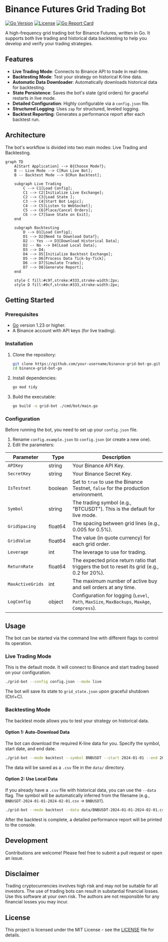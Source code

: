 # Binance Futures Grid Trading Bot

[![Go Version](https://img.shields.io/badge/Go-1.23+-blue.svg)](https://golang.org/dl/)
[![License](https://img.shields.io/badge/License-MIT-green.svg)](https://opensource.org/licenses/MIT)
[![Go Report Card](https://goreportcard.com/badge/github.com/your-username/binance-grid-bot-go)](https://goreportcard.com/report/github.com/your-username/binance-grid-bot-go)

A high-frequency grid trading bot for Binance Futures, written in Go. It supports both live trading and historical data backtesting to help you develop and verify your trading strategies.

## Features

- **Live Trading Mode**: Connects to Binance API to trade in real-time.
- **Backtesting Mode**: Test your strategy on historical K-line data.
- **Automatic Data Downloader**: Automatically downloads historical data for backtesting.
- **State Persistence**: Saves the bot's state (grid orders) for graceful restarts in live mode.
- **Detailed Configuration**: Highly configurable via a `config.json` file.
- **Structured Logging**: Uses `zap` for structured, leveled logging.
- **Backtest Reporting**: Generates a performance report after each backtest run.

## Architecture

The bot's workflow is divided into two main modes: Live Trading and Backtesting.

```mermaid
graph TD
    A[Start Application] --> B{Choose Mode?};
    B -- Live Mode --> C[Run Live Bot];
    B -- Backtest Mode --> D[Run Backtest];

    subgraph Live Trading
        C --> C1[Load Config];
        C1 --> C2[Initialize Live Exchange];
        C2 --> C3[Load State ];
        C3 --> C4[Start Bot Logic];
        C4 --> C5[Listen to WebSocket];
        C5 --> C6[Place/Cancel Orders];
        C6 --> C7[Save State on Exit];
    end

    subgraph Backtesting
        D --> D1[Load Config];
        D1 --> D2{Need to Download Data?};
        D2 -- Yes --> D3[Download Historical Data];
        D2 -- No --> D4[Load Local Data];
        D3 --> D4;
        D4 --> D5[Initialize Backtest Exchange];
        D5 --> D6[Process Data Tick-by-Tick];
        D6 --> D7[Simulate Trades];
        D7 --> D8[Generate Report];
    end

    style C fill:#c9f,stroke:#333,stroke-width:2px;
    style D fill:#9cf,stroke:#333,stroke-width:2px;
```

## Getting Started

### Prerequisites

- [Go](https://golang.org/dl/) version 1.23 or higher.
- A Binance account with API keys (for live trading).

### Installation

1.  Clone the repository:
    ```bash
    git clone https://github.com/your-username/binance-grid-bot-go.git
    cd binance-grid-bot-go
    ```

2.  Install dependencies:
    ```bash
    go mod tidy
    ```

3.  Build the executable:
    ```bash
    go build -o grid-bot ./cmd/bot/main.go
    ```

### Configuration

Before running the bot, you need to set up your `config.json` file.

1.  Rename `config.example.json` to `config.json` (or create a new one).
2.  Edit the parameters:

| Parameter         | Type    | Description                                                                                             |
| ----------------- | ------- | ------------------------------------------------------------------------------------------------------- |
| `APIKey`          | string  | Your Binance API Key.                                                                                   |
| `SecretKey`       | string  | Your Binance Secret Key.                                                                                |
| `IsTestnet`       | boolean | Set to `true` to use the Binance Testnet, `false` for the production environment.                       |
| `Symbol`          | string  | The trading symbol (e.g., "BTCUSDT"). This is the default for live mode.                                |
| `GridSpacing`     | float64 | The spacing between grid lines (e.g., 0.005 for 0.5%).                                                  |
| `GridValue`       | float64 | The value (in quote currency) for each grid order.                                                      |
| `Leverage`        | int     | The leverage to use for trading.                                                                        |
| `ReturnRate`      | float64 | The expected price return ratio that triggers the bot to reset its grid (e.g., 0.2 for 20%).            |
| `MaxActiveGrids`  | int     | The maximum number of active buy and sell orders at any time.                                           |
| `LogConfig`       | object  | Configuration for logging (`Level`, `Path`, `MaxSize`, `MaxBackups`, `MaxAge`, `Compress`).               |

## Usage

The bot can be started via the command line with different flags to control its operation.

### Live Trading Mode

This is the default mode. It will connect to Binance and start trading based on your configuration.

```bash
./grid-bot --config config.json --mode live
```

The bot will save its state to `grid_state.json` upon graceful shutdown (Ctrl+C).

### Backtesting Mode

The backtest mode allows you to test your strategy on historical data.

#### Option 1: Auto-Download Data

The bot can download the required K-line data for you. Specify the symbol, start date, and end date.

```bash
./grid-bot --mode backtest --symbol BNBUSDT --start 2024-01-01 --end 2024-02-01
```
The data will be saved as a `.csv` file in the `data/` directory.

#### Option 2: Use Local Data

If you already have a `.csv` file with historical data, you can use the `--data` flag. The symbol will be automatically inferred from the filename (e.g., `BNBUSDT-2024-01-01-2024-02-01.csv` -> `BNBUSDT`).

```bash
./grid-bot --mode backtest --data data/BNBUSDT-2024-01-01-2024-02-01.csv
```

After the backtest is complete, a detailed performance report will be printed to the console.

## Development

Contributions are welcome! Please feel free to submit a pull request or open an issue.

## Disclaimer

Trading cryptocurrencies involves high risk and may not be suitable for all investors. The use of trading bots can result in substantial financial losses. Use this software at your own risk. The authors are not responsible for any financial losses you may incur.

## License

This project is licensed under the MIT License - see the [LICENSE](LICENSE) file for details.
